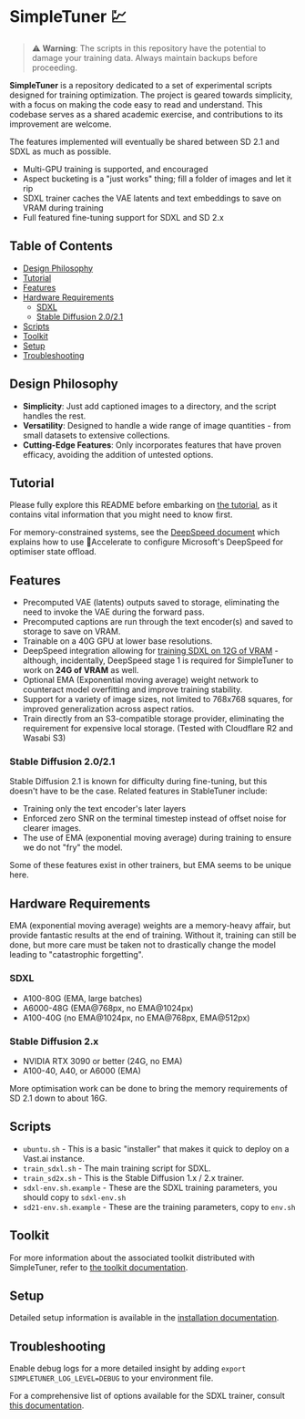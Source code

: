 # SimpleTuner 💹

> ⚠️ **Warning**: The scripts in this repository have the potential to damage your training data. Always maintain backups before proceeding.

**SimpleTuner** is a repository dedicated to a set of experimental scripts designed for training optimization. The project is geared towards simplicity, with a focus on making the code easy to read and understand. This codebase serves as a shared academic exercise, and contributions to its improvement are welcome.

The features implemented will eventually be shared between SD 2.1 and SDXL as much as possible.

* Multi-GPU training is supported, and encouraged
* Aspect bucketing is a "just works" thing; fill a folder of images and let it rip
* SDXL trainer caches the VAE latents and text embeddings to save on VRAM during training
* Full featured fine-tuning support for SDXL and SD 2.x

## Table of Contents

- [Design Philosophy](#design-philosophy)
- [Tutorial](#tutorial)
- [Features](#features)
- [Hardware Requirements](#hardware-requirements)
  - [SDXL](#sdxl)
  - [Stable Diffusion 2.0/2.1](#stable-diffusion-2x)
- [Scripts](#scripts)
- [Toolkit](#toolkit)
- [Setup](#setup)
- [Troubleshooting](#troubleshooting)

## Design Philosophy

- **Simplicity**: Just add captioned images to a directory, and the script handles the rest.
- **Versatility**: Designed to handle a wide range of image quantities - from small datasets to extensive collections.
- **Cutting-Edge Features**: Only incorporates features that have proven efficacy, avoiding the addition of untested options.

## Tutorial

Please fully explore this README before embarking on [the tutorial](/TUTORIAL.md), as it contains vital information that you might need to know first.

For memory-constrained systems, see the [DeepSpeed document](/documentation/DEEPSPEED.md) which explains how to use 🤗Accelerate to configure Microsoft's DeepSpeed for optimiser state offload.

## Features

- Precomputed VAE (latents) outputs saved to storage, eliminating the need to invoke the VAE during the forward pass.
- Precomputed captions are run through the text encoder(s) and saved to storage to save on VRAM.
- Trainable on a 40G GPU at lower base resolutions.
- DeepSpeed integration allowing for [training SDXL on 12G of VRAM](/documentation/DEEPSPEED.md) - although, incidentally, DeepSpeed stage 1 is required for SimpleTuner to work on **24G of VRAM** as well.
- Optional EMA (Exponential moving average) weight network to counteract model overfitting and improve training stability.
- Support for a variety of image sizes, not limited to 768x768 squares, for improved generalization across aspect ratios.
- Train directly from an S3-compatible storage provider, eliminating the requirement for expensive local storage. (Tested with Cloudflare R2 and Wasabi S3)

### Stable Diffusion 2.0/2.1

Stable Diffusion 2.1 is known for difficulty during fine-tuning, but this doesn't have to be the case. Related features in StableTuner include:

- Training only the text encoder's later layers
- Enforced zero SNR on the terminal timestep instead of offset noise for clearer images.
- The use of EMA (exponential moving average) during training to ensure we do not "fry" the model.

Some of these features exist in other trainers, but EMA seems to be unique here.
## Hardware Requirements

EMA (exponential moving average) weights are a memory-heavy affair, but provide fantastic results at the end of training. Without it, training can still be done, but more care must be taken not to drastically change the model leading to "catastrophic forgetting".

### SDXL

* A100-80G (EMA, large batches)
* A6000-48G (EMA@768px, no EMA@1024px)
* A100-40G (no EMA@1024px, no EMA@768px, EMA@512px)

### Stable Diffusion 2.x

* NVIDIA RTX 3090 or better (24G, no EMA)
* A100-40, A40, or A6000 (EMA)

More optimisation work can be done to bring the memory requirements of SD 2.1 down to about 16G.

## Scripts

* `ubuntu.sh` - This is a basic "installer" that makes it quick to deploy on a Vast.ai instance.
* `train_sdxl.sh` - The main training script for SDXL.
* `train_sd2x.sh` - This is the Stable Diffusion 1.x / 2.x trainer.
* `sdxl-env.sh.example` - These are the SDXL training parameters, you should copy to `sdxl-env.sh`
* `sd21-env.sh.example` - These are the training parameters, copy to `env.sh`

## Toolkit

For more information about the associated toolkit distributed with SimpleTuner, refer to [the toolkit documentation](/toolkit/README.md).

## Setup

Detailed setup information is available in the [installation documentation](/INSTALL.md).

## Troubleshooting

Enable debug logs for a more detailed insight by adding `export SIMPLETUNER_LOG_LEVEL=DEBUG` to your environment file.

For a comprehensive list of options available for the SDXL trainer, consult [this documentation](/OPTIONS.md).
